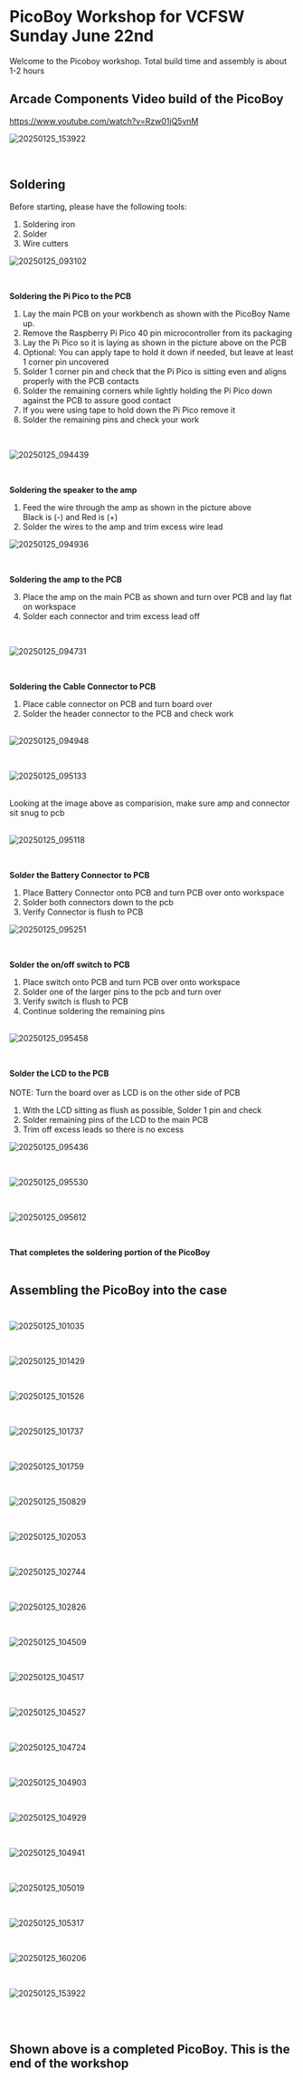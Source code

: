 # PicoBoy Workshop for VCFSW Sunday June 22nd

Welcome to the Picoboy workshop. Total build time and assembly is about 1-2 hours<cr>

## Arcade Components Video build of the PicoBoy<cr>

https://www.youtube.com/watch?v=Rzw01jQ5ynM

![20250125_153922](https://github.com/user-attachments/assets/d2f34cac-d5cc-46a0-af16-ec1aa53ff89d)

<br>

## Soldering <br>
Before starting, please have the following tools:<br>
1. Soldering iron <br>
2. Solder <br>
3. Wire cutters <br>

![20250125_093102](https://github.com/user-attachments/assets/f1e758dc-0490-4948-b892-41e4452bdb6d)

<br> 

**Soldering the Pi Pico to the PCB** <br>
1. Lay the main PCB on your workbench as shown with the PicoBoy Name up. <br>
2. Remove the Raspberry Pi Pico 40 pin microcontroller from its packaging<br>
3. Lay the Pi Pico so it is laying as shown in the picture above on the PCB<br>
4. Optional: You can apply tape to hold it down if needed, but leave at least 1 corner pin uncovered <br>
5. Solder 1 corner pin and check that the Pi Pico is sitting even and aligns properly with the PCB contacts<br>
6. Solder the remaining corners while lightly holding the Pi Pico down against the PCB to assure good contact <br>
7. If you were using tape to hold down the Pi Pico remove it<br>
8. Solder the remaining pins and check your work<br>
<br>

![20250125_094439](https://github.com/user-attachments/assets/cba7556a-0527-4465-85d0-53d9804e2f8d)

<br>

**Soldering the speaker to the amp** <br>
1. Feed the wire through the amp as shown in the picture above<br>
   Black is (-) and Red is (+)<br>
2. Solder the wires to the amp and trim excess wire lead<br>

![20250125_094936](https://github.com/user-attachments/assets/88c8ba80-4317-45b9-bef1-b07e7895cf82)

<br>

**Soldering the amp to the PCB** <br>

3. Place the amp on the main PCB as shown and turn over PCB and lay flat on workspace<br>
4. Solder each connector and trim excess lead off<br>
<br>

![20250125_094731](https://github.com/user-attachments/assets/378623ad-1937-4771-baf4-810a225caf4e)

<br>

**Soldering the Cable Connector to PCB** <br>


1. Place cable connector on PCB and turn board over<br>
2. Solder the header connector to the PCB and check work<br><br>

![20250125_094948](https://github.com/user-attachments/assets/01f2f8f2-bd31-4404-87d6-03cf4e48dd10)

<br>

![20250125_095133](https://github.com/user-attachments/assets/d3f70b15-5034-4857-9a78-8e542b58604d)

<br>
Looking at the image above as comparision, make sure amp and connector sit snug to pcb<br><br>

![20250125_095118](https://github.com/user-attachments/assets/f620f28a-c44f-4369-b7eb-735b5321dd98)

<br>

**Solder the Battery Connector to PCB** <br>
1. Place Battery Connector onto PCB and turn PCB over onto workspace<br>
2. Solder both connectors down to the pcb<br>
3. Verify Connector is flush to PCB<br>

![20250125_095251](https://github.com/user-attachments/assets/02bdc999-7ade-47b2-b9f8-ce3bbbc6de29)

<br>

**Solder the on/off switch to PCB** <br>
1. Place switch onto PCB and turn PCB over onto workspace<br>
2. Solder one of the larger pins to the pcb and turn over<br>
3. Verify switch is flush to PCB<br>
4. Continue soldering the remaining pins<br><br>


![20250125_095458](https://github.com/user-attachments/assets/17f5f27a-8949-4e9b-912c-902ad3ddf5e5)

<br>

**Solder the LCD to the PCB** <br>
<br>NOTE: Turn the board over as LCD is on the other side of PCB<br>
1. With the LCD sitting as flush as possible, Solder 1 pin and check <br>
2. Solder remaining pins of the LCD to the main PCB<br>
3. Trim off excess leads so there is no excess<br>

![20250125_095436](https://github.com/user-attachments/assets/2e934a12-48a5-47a0-b964-374a23ab6235)

<br>

![20250125_095530](https://github.com/user-attachments/assets/7c261c98-1982-48f7-98fe-8a4a534ca1f4)

<br>

![20250125_095612](https://github.com/user-attachments/assets/0198f290-b201-4218-91fb-16db0d4e508a)

<br>

**That completes the soldering portion of the PicoBoy** <br><br>

## Assembling the PicoBoy into the case <br><br>

![20250125_101035](https://github.com/user-attachments/assets/32b40194-2804-4ba1-b2d1-ab15e758a3a9)

<br>

![20250125_101429](https://github.com/user-attachments/assets/937c9343-a141-4c30-abcd-10bede07342b)

<br>

![20250125_101526](https://github.com/user-attachments/assets/8f5798bf-9a52-49e5-acdc-9577d56e6d8e)

<br>

![20250125_101737](https://github.com/user-attachments/assets/1b610012-fb2a-400d-9747-3b3fab6280b5)

<br>

![20250125_101759](https://github.com/user-attachments/assets/c36f5ae2-0625-43b9-9b60-2bda734e6b92)

<br>

![20250125_150829](https://github.com/user-attachments/assets/285812b7-95c4-4424-817a-b5a087b0a6d8)


<br>

![20250125_102053](https://github.com/user-attachments/assets/c76dc4d0-6ba0-400c-a680-637ef8d6932e)

<br>

![20250125_102744](https://github.com/user-attachments/assets/00c21c39-f6bc-48cc-a2d6-e29cb6641222)

<br>

![20250125_102826](https://github.com/user-attachments/assets/0cb5d138-da34-49e2-9f57-f9cfb9dcba69)

<br>

![20250125_104509](https://github.com/user-attachments/assets/10c2e010-1cbc-4ed6-8e4f-bebe2e8a494d)

<br>

![20250125_104517](https://github.com/user-attachments/assets/debcb2ee-f412-44af-ae9d-894ec4a9b468)

<br>

![20250125_104527](https://github.com/user-attachments/assets/7c8f9e3f-daa3-46bb-b578-d258a2f325d0)

<br>

![20250125_104724](https://github.com/user-attachments/assets/0621889e-7187-43e4-b2f6-427a7f9b835e)

<br>

![20250125_104903](https://github.com/user-attachments/assets/d5ca912d-5cc8-41e9-869a-c7db63373d6a)

<br>

![20250125_104929](https://github.com/user-attachments/assets/9270c45b-3b87-40e3-94d9-d60739867b8f)

<br>

![20250125_104941](https://github.com/user-attachments/assets/af6f353f-6999-4c8a-88e1-c30b7a52055f)

<br>

![20250125_105019](https://github.com/user-attachments/assets/914c7688-29dc-493e-b437-0c48a169f7fc)

<br>

![20250125_105317](https://github.com/user-attachments/assets/9a5936f1-c000-488a-8db1-67ee925808a4)

<br>

![20250125_160206](https://github.com/user-attachments/assets/546d2888-a66e-44df-9536-9344f7e95f04)

<br>

![20250125_153922](https://github.com/user-attachments/assets/bab79124-bcfe-4b46-8af3-b820969b8bdb)

<br>
<br>

## Shown above is a completed PicoBoy. This is the end of the workshop<br>
